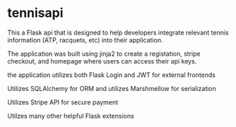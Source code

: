# tennisapi

This a Flask api that is designed to help developers integrate relevant tennis information (ATP, racquets, etc) into their application. 

The application was built using jinja2 to create a registation, stripe checkout, and homepage where users can access their api keys.

the application utilizes both Flask Login and JWT for external frontends

Utilizes SQLAlchemy for ORM and utilizes Marshmellow for serialization

Utilizes Stripe API for secure payment

Utilzes many other helpful Flask extensions



